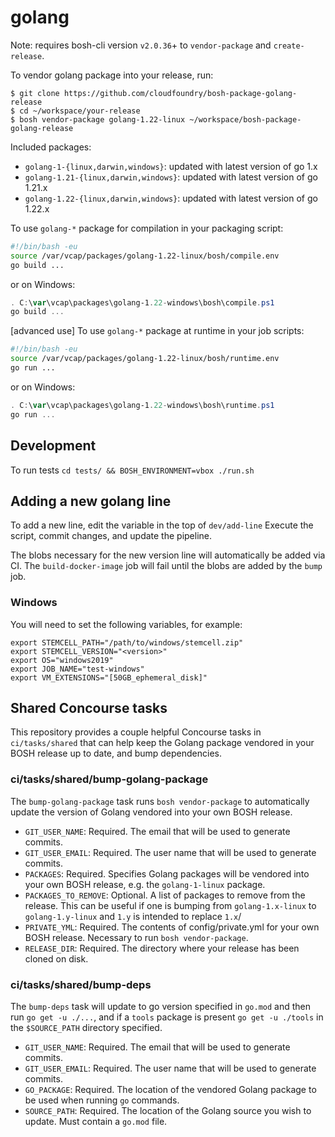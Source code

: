 # golang

Note: requires bosh-cli version `v2.0.36`+ to `vendor-package` and `create-release`.

To vendor golang package into your release, run:

```
$ git clone https://github.com/cloudfoundry/bosh-package-golang-release
$ cd ~/workspace/your-release
$ bosh vendor-package golang-1.22-linux ~/workspace/bosh-package-golang-release
```

Included packages:

- `golang-1-{linux,darwin,windows}`: updated with latest version of go 1.x
- `golang-1.21-{linux,darwin,windows}`: updated with latest version of go 1.21.x
- `golang-1.22-{linux,darwin,windows}`: updated with latest version of go 1.22.x

To use `golang-*` package for compilation in your packaging script:

```bash
#!/bin/bash -eu
source /var/vcap/packages/golang-1.22-linux/bosh/compile.env
go build ...
```
or on Windows:

```powershell
. C:\var\vcap\packages\golang-1.22-windows\bosh\compile.ps1
go build ...
```
[advanced use] To use `golang-*` package at runtime in your job scripts:

```bash
#!/bin/bash -eu
source /var/vcap/packages/golang-1.22-linux/bosh/runtime.env
go run ...
```
or on Windows:

```powershell
. C:\var\vcap\packages\golang-1.22-windows\bosh\runtime.ps1
go run ...
```

## Development

To run tests `cd tests/ && BOSH_ENVIRONMENT=vbox ./run.sh`

## Adding a new golang line

To add a new line, edit the variable in the top of `dev/add-line`
Execute the script, commit changes, and update the pipeline.

The blobs necessary for the new version line will automatically be added via CI. The `build-docker-image` job will fail until the blobs are added by the `bump` job.

### Windows

You will need to set the following variables, for example:

```
export STEMCELL_PATH="/path/to/windows/stemcell.zip"
export STEMCELL_VERSION="<version>"
export OS="windows2019"
export JOB_NAME="test-windows"
export VM_EXTENSIONS="[50GB_ephemeral_disk]"
```

## Shared Concourse tasks

This repository provides a couple helpful Concourse tasks in `ci/tasks/shared` that can help keep the Golang package vendored in your BOSH release up to date, and bump dependencies.

### ci/tasks/shared/bump-golang-package

The `bump-golang-package` task runs `bosh vendor-package` to automatically update the version of Golang vendored into your own BOSH release.

* `GIT_USER_NAME`: Required. The email that will be used to generate commits.
* `GIT_USER_EMAIL`: Required. The user name that will be used to generate commits.
* `PACKAGES`: Required. Specifies Golang packages will be vendored into your own BOSH release, e.g. the `golang-1-linux` package.
* `PACKAGES_TO_REMOVE`: Optional. A list of packages to remove from the release. This can be useful if one is bumping from `golang-1.x-linux` to `golang-1.y-linux` and `1.y` is intended to replace `1.x`/
* `PRIVATE_YML`: Required. The contents of config/private.yml for your own BOSH release. Necessary to run `bosh vendor-package`.
* `RELEASE_DIR`: Required. The directory where your release has been cloned on disk.

### ci/tasks/shared/bump-deps

The `bump-deps` task will update to go version specified in `go.mod` and then run `go get -u ./...`, and if a `tools` package is present `go get -u ./tools` in the `$SOURCE_PATH` directory specified.

* `GIT_USER_NAME`: Required. The email that will be used to generate commits.
* `GIT_USER_EMAIL`: Required. The user name that will be used to generate commits.
* `GO_PACKAGE`: Required. The location of the vendored Golang package to be used when running `go` commands.
* `SOURCE_PATH`: Required. The location of the Golang source you wish to update. Must contain a `go.mod` file. 
